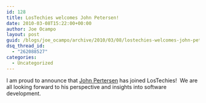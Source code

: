 ```yaml
---
id: 128
title: LosTechies welcomes John Petersen!
date: 2010-03-08T15:22:00+00:00
author: Joe Ocampo
layout: post
guid: /blogs/joe_ocampo/archive/2010/03/08/lostechies-welcomes-john-petersen.aspx
dsq_thread_id:
  - "262088527"
categories:
  - Uncategorized
---
```

<div>
  <p>
    I am proud to announce that <a href="/blogs/johnvpetersen/">John Pertersen</a>&nbsp;has joined LosTechies!&nbsp; We are all looking forward to his perspective and insights into software development.
  </p>
</div>
